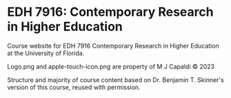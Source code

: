 # EDH 7916: Contemporary Research in Higher Education

Course website for EDH 7916 Contemporary Research in Higher Education at the University of Florida.

Logo.png and apple-touch-icon.png are property of M J Capaldi © 2023

Structure and majority of course content based on Dr. Benjamin T. Skinner's version of this course, reused with permission.
